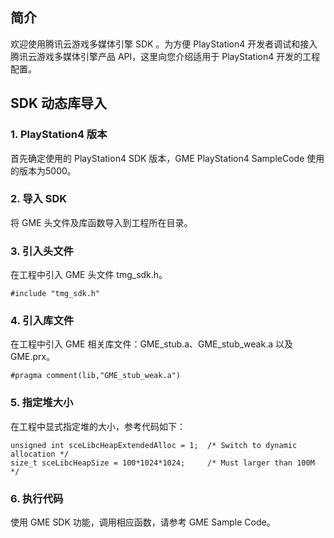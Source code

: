 ## 简介
欢迎使用腾讯云游戏多媒体引擎 SDK 。为方便 PlayStation4 开发者调试和接入腾讯云游戏多媒体引擎产品 API，这里向您介绍适用于 PlayStation4 开发的工程配置。

## SDK 动态库导入

### 1. PlayStation4 版本
首先确定使用的 PlayStation4 SDK 版本，GME PlayStation4 SampleCode 使用的版本为5000。

### 2. 导入 SDK
将 GME 头文件及库函数导入到工程所在目录。

### 3. 引入头文件
在工程中引入 GME 头文件 tmg_sdk.h。

```
#include "tmg_sdk.h"
```

### 4. 引入库文件
在工程中引入 GME 相关库文件：GME_stub.a、GME_stub_weak.a 以及 GME.prx。

```
#pragma comment(lib,"GME_stub_weak.a")
```

### 5. 指定堆大小
在工程中显式指定堆的大小，参考代码如下：
```
unsigned int sceLibcHeapExtendedAlloc = 1;  /* Switch to dynamic allocation */
size_t sceLibcHeapSize = 100*1024*1024;     /* Must larger than 100M */
```

### 6. 执行代码
使用 GME SDK 功能，调用相应函数，请参考 GME Sample Code。

